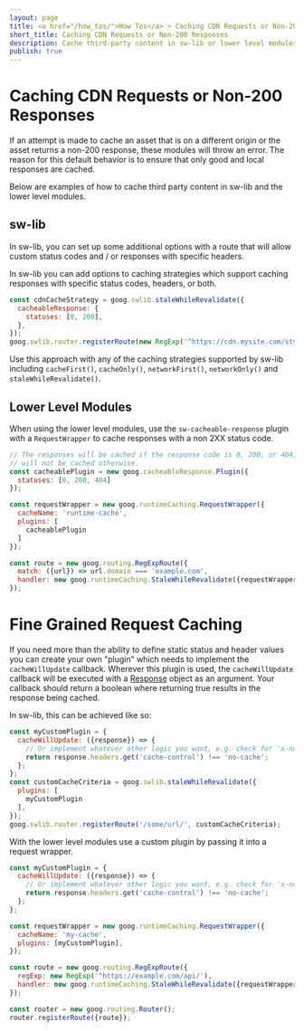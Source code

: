 ```yaml
---
layout: page
title: <a href="/how_tos/">How Tos</a> > Caching CDN Requests or Non-200 Responses
short_title: Caching CDN Requests or Non-200 Responses
description: Cache third-party content in sw-lib or lower level modules.
publish: true
---
```


# Caching CDN Requests or Non-200 Responses

If an attempt is made to cache an asset that is on a different origin or
the asset returns a non-200 response, these modules will throw an error. The
reason for this default behavior is to ensure that only good and local
responses are cached.

Below are examples of how to cache third party content in sw-lib and
the lower level modules.

## sw-lib

In sw-lib, you can set up some additional options with a route that will allow
custom status codes and / or responses with specific headers.

In sw-lib you can add options to caching strategies which support caching
responses with specific status codes, headers, or both.

```javascript
const cdnCacheStrategy = goog.swlib.staleWhileRevalidate({
  cacheableResponse: {
    statuses: [0, 200],
  },
});
goog.swlib.router.registerRoute(new RegExp('^https://cdn.mysite.com/styles/'), cdnCacheStrategy);
```

Use this approach with any of the caching strategies supported by
sw-lib including `cacheFirst()`, `cacheOnly()`, `networkFirst()`,
`networkOnly()` and `staleWhileRevalidate()`.

## Lower Level Modules

When using the lower level modules, use the `sw-cacheable-response` plugin
with a `RequestWrapper` to cache responses with a non 2XX status code.

```javascript
// The responses will be cached if the response code is 0, 200, or 404, and
// will not be cached otherwise.
const cacheablePlugin = new goog.cacheableResponse.Plugin({
  statuses: [0, 200, 404]
});

const requestWrapper = new goog.runtimeCaching.RequestWrapper({
  cacheName: 'runtime-cache',
  plugins: [
    cacheablePlugin
  ]
});

const route = new goog.routing.RegExpRoute({
  match: ({url}) => url.domain === 'example.com',
  handler: new goog.runtimeCaching.StaleWhileRevalidate({requestWrapper})
});
```

# Fine Grained Request Caching

If you need more than the ability to define static status and header values
you can create your own "plugin" which needs to implement the
`cacheWillUpdate` callback. Wherever this plugin is used, the `cacheWillUpdate`
callback will be executed with a
[Response](https://developer.mozilla.org/en-US/docs/Web/API/Response) object as
an argument. Your callback should return a boolean where returning true results
in the response being cached.

In sw-lib, this can be achieved like so:

```javascript
const myCustomPlugin = {
  cacheWillUpdate: ({response}) => {
    // Or implement whatever other logic you want, e.g. check for 'x-no-sw: true'
    return response.headers.get('cache-control') !== 'no-cache';
  };
};
const customCacheCriteria = goog.swlib.staleWhileRevalidate({
  plugins: [
    myCustomPlugin
  ],
});
goog.swlib.router.registerRoute('/some/url/', customCacheCriteria);
```

With the lower level modules use a custom plugin by passing it into
a request wrapper.

```javascript
const myCustomPlugin = {
  cacheWillUpdate: ({response}) => {
    // Or implement whatever other logic you want, e.g. check for 'x-no-sw: true'
    return response.headers.get('cache-control') !== 'no-cache';
  };
};

const requestWrapper = new goog.runtimeCaching.RequestWrapper({
  cacheName: 'my-cache',
  plugins: [myCustomPlugin],
});

const route = new goog.routing.RegExpRoute({
  regExp: new RegExp('^https://example.com/api/'),
  handler: new goog.runtimeCaching.StaleWhileRevalidate({requestWrapper}),
});

const router = new goog.routing.Router();
router.registerRoute({route});
```
